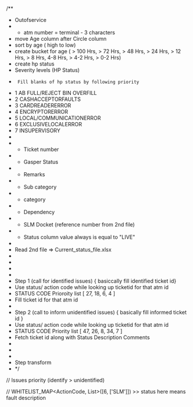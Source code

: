 
/**
 * Outofservice 
 * + atm number = terminal - 3 characters
 * move Age column after Circle column
 * sort by age ( high to low)
 * create bucket for age ( > 100 Hrs, > 72 Hrs, > 48 Hrs, > 24 Hrs, > 12 Hrs, > 8 Hrs, 4-8 Hrs, > 4-2 Hrs, > 0-2 Hrs)
 * create hp status
 * Severity levels (HP Status) 
 *      Fill blanks of hp status by following priority
 *  1 AB FULL/REJECT BIN OVERFILL
 *  2 CASHACCEPTORFAULTS
 *  3 CARDREADERERROR
 *  4 ENCRYPTORERROR
 *  5 LOCAL/COMMUNICATIONERROR
 *  6 EXCLUSIVELOCALERROR 
 *  7 INSUPERVISORY
 * 
 * + Ticket number
 * + Gasper Status
 * + Remarks
 * + Sub category
 * + category
 * + Dependency
 * + SLM Docket (reference number from 2nd file)
 * + Status column value always is equal to "LIVE"
 * 
 * Read 2nd file => Current_status_file.xlsx
 * 
 * 
 * 
 * 
 * Step 1 (call for identified issues) { basiccally fill identified ticket id}
 * Use status/ action  code while looking up ticketid for that atm id
 * STATUS CODE Prioroity list [ 27, 18, 6, 4 ] 
 * Fill ticket id for that atm id
 * 
 * Step 2 (call to inform unidentified issues) {  basically fill informed ticket id }
 * Use status/ action  code while looking up ticketid for that atm id
 * STATUS CODE Priority list [ 47, 26, 8, 34, 7 ] 
 * Fetch ticket id along with Status Description Comments
 * 
 *
 *  
 * Step transform 
 *  */ 

// Issues priority (identify  > unidentified)

// WHITELIST_MAP<ActionCode, List<status>>([6, ['SLM']]) >> status here means fault description